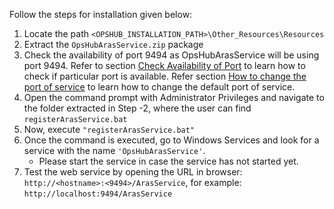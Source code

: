 Follow the steps for installation given below:

1. Locate the path `<OPSHUB_INSTALLATION_PATH>\Other_Resources\Resources`
2. Extract the `OpsHubArasService.zip` package
3. Check the availability of port 9494 as OpsHubArasService will be using port 9494. Refer to section [Check Availability of Port](../../connectors/aras.md#check-availability-of-port) to learn how to check if particular port is available. Refer section [How to change the port of service](../../connectors/aras.md#how-to-change-the-port-of-service) to learn how to change the default port of service.  
4. Open the command prompt with Administrator Privileges and navigate to the folder extracted in Step -2, where the user can find `registerArasService.bat`
5. Now, execute `"registerArasService.bat"`
6. Once the command is executed, go to Windows Services and look for a service with the name `'OpsHubArasService'`.
    - Please start the service in case the service has not started yet.
7. Test the web service by opening the URL in browser: `http://<hostname>:<9494>/ArasService`, for example: `http://localhost:9494/ArasService`


